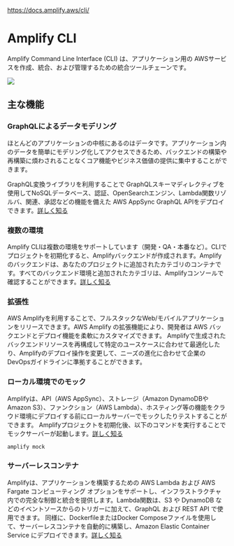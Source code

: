https://docs.amplify.aws/cli/

# Amplify CLI

Amplify Command Line Interface (CLI) は、アプリケーション用の AWSサービスを作成、統合、および管理するための統合ツールチェーンです。

![](https://docs.amplify.aws/assets/cli-b-roll.gif)

## 主な機能

### GraphQLによるデータモデリング

ほとんどのアプリケーションの中核にあるのはデータです。アプリケーション内のデータを簡単にモデリング化してアクセスできるため、バックエンドの構築や再構築に煩わされることなくコア機能やビジネス価値の提供に集中することができます。

GraphQL変換ライブラリを利用することで GraphQLスキーマディレクティブを使用してNoSQLデータベース、認証、OpenSearchエンジン、Lambda関数リゾルバ、関連、承認などの機能を備えた AWS AppSync GraphQL APIをデプロイできます。[詳しく知る](https://docs.amplify.aws/cli/graphql/overview/)

### 複数の環境

Amplify CLIは複数の環境をサポートしています（開発・QA・本番など）。CLIでプロジェクトを初期化すると、Amplifyバックエンドが作成されます。Amplifyのバックエンドは、あなたのプロジェクトに追加されたカテゴリのコンテナです。すべてのバックエンド環境と追加されたカテゴリは、Amplifyコンソールで確認することができます。[詳しく知る](https://docs.amplify.aws/cli/teams/overview/)

### 拡張性

AWS Amplifyを利用することで、フルスタックなWeb/モバイルアプリケーションをリリースできます。AWS Amplify の拡張機能により、開発者は AWS バックエンドとデプロイ機能を柔軟にカスタマイズできます。
Amplifyで生成されたバックエンドリソースを再構成して特定のユースケースに合わせて最適化したり、Amplifyのデプロイ操作を変更して、ニーズの進化に合わせて企業のDevOpsガイドラインに準拠することができます。


### ローカル環境でのモック

Amplifyは、API（AWS AppSync）、ストレージ（Amazon DynamoDBやAmazon S3）、ファンクション（AWS Lambda）、ホスティング等の機能をクラウド環境にデプロイする前にローカルサーバーでモックしたりテストすることができます。
Amplifyプロジェクトを初期化後、以下のコマンドを実行することでモックサーバーが起動します。[詳しく知る](https://docs.amplify.aws/cli/usage/mock/)

```bash
amplify mock
```

### サーバーレスコンテナ

Amplifyは、アプリケーションを構築するための AWS Lambda および AWS Fargate コンピューティング オプションをサポートし、インフラストラクチャ内での完全な制御と統合を提供します。Lambda関数は、S3 や DynamoDB などのイベントソースからのトリガーに加えて、GraphQL および REST API で使用できます。
同様に、DockerfileまたはDocker Composeファイルを使用して、サーバーレスコンテナを自動的に構築し、Amazon Elastic Container Service にデプロイできます。[詳しく知る](https://docs.amplify.aws/cli/usage/containers/)
